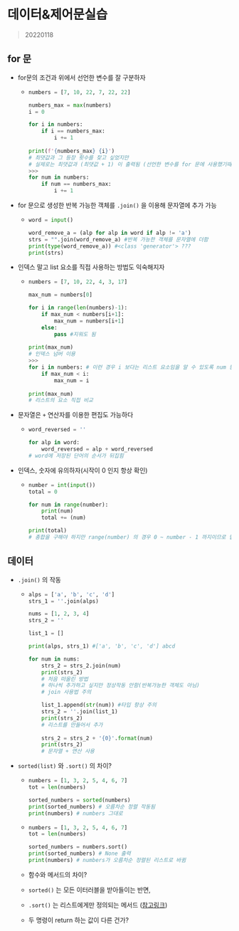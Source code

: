 # 데이터&제어문실습

> 20220118

## for 문

* for문의 조건과 위에서 선언한 변수를 잘 구분하자

  * ```python
    numbers = [7, 10, 22, 7, 22, 22]
    
    numbers_max = max(numbers)
    i = 0
    
    for i in numbers:
        if i == numbers_max:
            i += 1
            
    print(f'{numbers_max} {i}') 
    # 최댓값과 그 등장 횟수를 찾고 싶었지만
    # 실제로는 최댓값과 (최댓값 + 1) 이 출력됨 (선언한 변수를 for 문에 사용했기때문)
    >>>
    for num in numbers:
        if num == numbers_max:
            i += 1
    ```

* for 문으로 생성한 반복 가능한 객체를 `.join()` 을 이용해 문자열에 추가 가능

  * ```python
    word = input()
    
    word_remove_a = (alp for alp in word if alp != 'a')
    strs = "".join(word_remove_a) #반복 가능한 객체를 문자열에 더함
    print(type(word_remove_a)) #<class 'generator'> ???
    print(strs)
    ```

* 인덱스 말고 list 요소를 직접 사용하는 방법도 익숙해지자

  * ```python
    numbers = [7, 10, 22, 4, 3, 17]
    
    max_num = numbers[0]
    
    for i in range(len(numbers)-1):
        if max_num < numbers[i+1]:
            max_num = numbers[i+1]
        else:
            pass #지워도 됨
            
    print(max_num)
    # 인덱스 넘버 이용
    >>>
    for i in numbers: # 이런 경우 i 보다는 리스트 요소임을 알 수 있도록 num 등 사용
        if max_num < i:
            max_num = i
            
    print(max_num)
    # 리스트의 요소 직접 비교
    ```

* 문자열은 `+` 연산자를 이용한 편집도 가능하다

  * ```python
    word_reversed = ''
    
    for alp in word:
        word_reversed = alp + word_reversed
    # word에 저장된 단어의 순서가 뒤집힘
    ```

* 인덱스, 숫자에 유의하자(시작이 0 인지 항상 확인)

  * ```python
    number = int(input())
    total = 0
    
    for num in range(number):
        print(num)
        total += (num)
    
    print(total)
    # 총합을 구해야 하지만 range(number) 의 경우 0 ~ number - 1 까지이므로 답이 틀림
    ```



## 데이터

* `.join()` 의 작동

  * ```python
    alps = ['a', 'b', 'c', 'd']
    strs_1 = ''.join(alps)
    
    nums = [1, 2, 3, 4]
    strs_2 = ''
    
    list_1 = []
    
    print(alps, strs_1) #['a', 'b', 'c', 'd'] abcd
    
    for num in nums:
        strs_2 = strs_2.join(num)
        print(strs_2)
        # 처음 떠올린 방법
        # 하나씩 추가하고 싶지만 정상작동 안함(반복가능한 객체도 아님)
        # join 사용법 주의
    
        list_1.append(str(num)) #타입 항상 주의
        strs_2 = ''.join(list_1)
        print(strs_2)
        # 리스트를 만들어서 추가
        
        strs_2 = strs_2 + '{0}'.format(num)
        print(strs_2)
        # 문자열 + 연산 사용
    ```

* `sorted(list)` 와 `.sort()` 의 차이?

  * ```python
    numbers = [1, 3, 2, 5, 4, 6, 7]
    tot = len(numbers)
    
    sorted_numbers = sorted(numbers)
    print(sorted_numbers) # 오름차순 정렬 작동됨
    print(numbers) # numbers 그대로
    ```

  * ```python
    numbers = [1, 3, 2, 5, 4, 6, 7]
    tot = len(numbers)
    
    sorted_numbers = numbers.sort()
    print(sorted_numbers) # None 출력
    print(numbers) # numbers가 오름차순 정렬된 리스트로 바뀜
    ```

  * 함수와 메서드의 차이?

  * `sorted()` 는 모든 이터러블을 받아들이는 반면,

  * `.sort()` 는 리스트에게만 정의되는 메서드 ([참고링크](https://docs.python.org/ko/3/howto/sorting.html))

  * 두 명령이 return 하는 값이 다른 건가?

